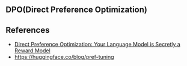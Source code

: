 ## DPO(Direct Preference Optimization)


## References
- [Direct Preference Optimization: Your Language Model is Secretly a Reward Model](https://arxiv.org/abs/2305.18290)
- https://huggingface.co/blog/pref-tuning